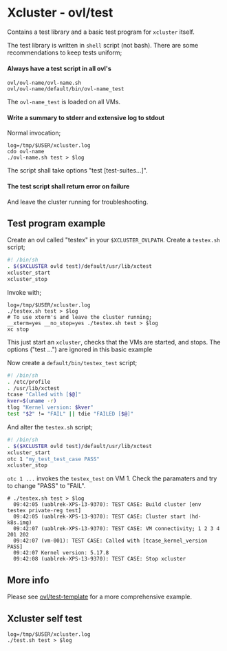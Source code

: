 # Xcluster - ovl/test

Contains a test library and a basic test program for `xcluster` itself.

The test library is written in `shell` script (not bash). There are
some recommendations to keep tests uniform;

#### Always have a test script in all ovl's

```
ovl/ovl-name/ovl-name.sh
ovl/ovl-name/default/bin/ovl-name_test
```
The `ovl-name_test` is loaded on all VMs.

#### Write a summary to stderr and extensive log to stdout

Normal invocation;
```
log=/tmp/$USER/xcluster.log
cdo ovl-name
./ovl-name.sh test > $log
```
The script shall take options "test [test-suites...]".

#### The test script shall return error on failure

And leave the cluster running for troubleshooting.



## Test program example

Create an ovl called "testex" in your `$XCLUSTER_OVLPATH`. Create a
`testex.sh` script;

```sh
#! /bin/sh
. $($XCLUSTER ovld test)/default/usr/lib/xctest
xcluster_start
xcluster_stop
```

Invoke with;
```
log=/tmp/$USER/xcluster.log
./testex.sh test > $log
# To use xterm's and leave the cluster running;
__xterm=yes __no_stop=yes ./testex.sh test > $log
xc stop
```

This just start an `xcluster`, checks that the VMs are started, and
stops. The options ("test ...") are ignored in this basic example

Now create a `default/bin/testex_test` script;
```sh
#! /bin/sh
. /etc/profile
. /usr/lib/xctest
tcase "Called with [$@]"
kver=$(uname -r)
tlog "Kernel version: $kver"
test "$2" != "FAIL" || tdie "FAILED [$@]"
```

And alter the `testex.sh` script;
```sh
#! /bin/sh
. $($XCLUSTER ovld test)/default/usr/lib/xctest
xcluster_start
otc 1 "my_test_test_case PASS"
xcluster_stop
```

`otc 1 ...` invokes the `testex_test` on VM 1. Check the paramaters
and try to change "PASS" to "FAIL".

```
# ./testex.sh test > $log
  09:42:05 (uablrek-XPS-13-9370): TEST CASE: Build cluster [env  testex private-reg test]
  09:42:05 (uablrek-XPS-13-9370): TEST CASE: Cluster start (hd-k8s.img)
  09:42:07 (uablrek-XPS-13-9370): TEST CASE: VM connectivity; 1 2 3 4 201 202 
  09:42:07 (vm-001): TEST CASE: Called with [tcase_kernel_version PASS]
  09:42:07 Kernel version: 5.17.8
  09:42:08 (uablrek-XPS-13-9370): TEST CASE: Stop xcluster
```


## More info

Please see [ovl/test-template](../test-template) for a more
comprehensive example.


## Xcluster self test

```
log=/tmp/$USER/xcluster.log
./test.sh test > $log
```
